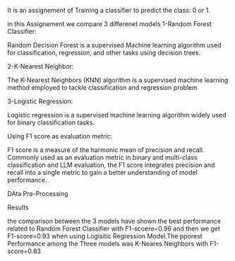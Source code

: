 It is an assignement of Training a classifier to predict the class: 0 or 1.

in this Assignement we compare 3 differenet models 
1-Random Forest Classifier:

Random Decision Forest is a supervised Machine learning algorithm used for classification, regression, and other tasks using decision trees.

2-K-Nearest Neighbor:

The K-Nearest Neighbors (KNN) algorithm is a supervised machine learning method employed to tackle classification and regression problem

3-Logistic Regression:

Logistic regression is a supervised machine learning algorithm widely used for binary classification tasks.


Using F1 score as evaluation metric:

F1 score is a measure of the harmonic mean of precision and recall. Commonly used as an evaluation metric in binary and multi-class classification and LLM evaluation, the F1 score integrates precision and recall into a single metric to gain a better understanding of model performance.  

DAta Pre-Processing

Results

the comparison between the 3 models have shown the best performance related to Random Forest Classifier with F1-scoere=0.96
and then we get F1-score=0.93 when using Logisitic Regression Model.The pporest Performance among the Three models was K-Neares Neighbors with F1-score=0.83


    
